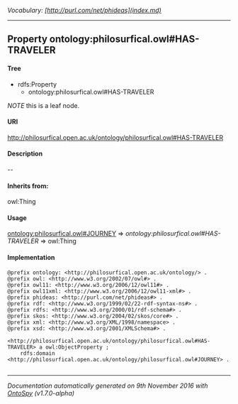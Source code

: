 _Vocabulary: [http://purl.com/net/phideas](index.md)_ 

---	
	




    


## Property ontology:philosurfical.owl#HAS-TRAVELER


#### Tree

* rdfs:Property
    * ontology:philosurfical.owl#HAS-TRAVELER





*NOTE* this is a leaf node.


#### URI
http://philosurfical.open.ac.uk/ontology/philosurfical.owl#HAS-TRAVELER

#### Description
--


#### Inherits from:
owl:Thing



#### Usage


[ontology:philosurfical.owl#JOURNEY](class-ontologyphilosurficalowljourney.md) 
=&gt;&nbsp;_ontology:philosurfical.owl#HAS-TRAVELER_&nbsp;=&gt;&nbsp;owl:Thing

#### Implementation
```
@prefix ontology: <http://philosurfical.open.ac.uk/ontology/> .
@prefix owl: <http://www.w3.org/2002/07/owl#> .
@prefix owl11: <http://www.w3.org/2006/12/owl11#> .
@prefix owl11xml: <http://www.w3.org/2006/12/owl11-xml#> .
@prefix phideas: <http://purl.com/net/phideas#> .
@prefix rdf: <http://www.w3.org/1999/02/22-rdf-syntax-ns#> .
@prefix rdfs: <http://www.w3.org/2000/01/rdf-schema#> .
@prefix skos: <http://www.w3.org/2004/02/skos/core#> .
@prefix xml: <http://www.w3.org/XML/1998/namespace> .
@prefix xsd: <http://www.w3.org/2001/XMLSchema#> .

<http://philosurfical.open.ac.uk/ontology/philosurfical.owl#HAS-TRAVELER> a owl:ObjectProperty ;
    rdfs:domain <http://philosurfical.open.ac.uk/ontology/philosurfical.owl#JOURNEY> .


```










---

_Documentation automatically generated on 9th November 2016 with [OntoSpy](http://ontospy.readthedocs.org/ "Open") (v1.7.0-alpha)_
